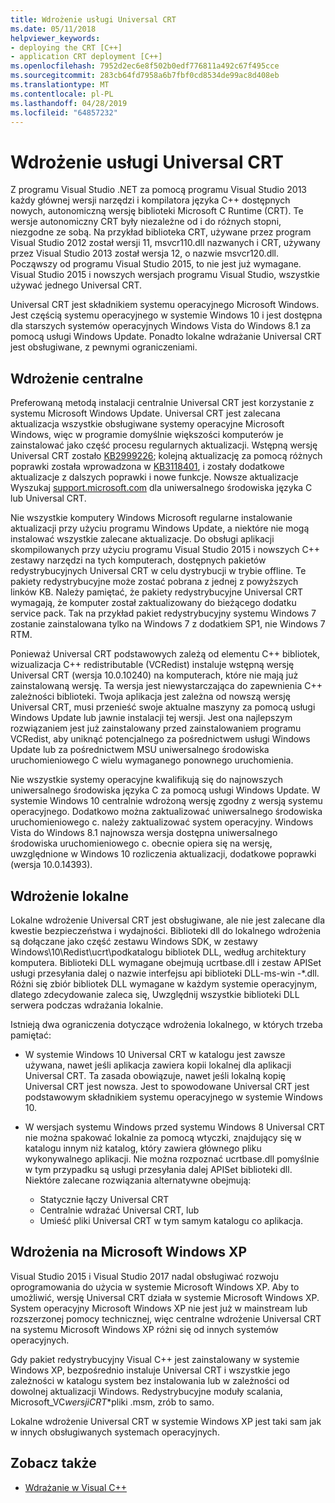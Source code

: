 ```yaml
---
title: Wdrożenie usługi Universal CRT
ms.date: 05/11/2018
helpviewer_keywords:
- deploying the CRT [C++]
- application CRT deployment [C++]
ms.openlocfilehash: 7952d2ec6e8f502b0edf776811a492c67f495cce
ms.sourcegitcommit: 283cb64fd7958a6b7fbf0cd8534de99ac8d408eb
ms.translationtype: MT
ms.contentlocale: pl-PL
ms.lasthandoff: 04/28/2019
ms.locfileid: "64857232"
---
```

# <a name="universal-crt-deployment"></a>Wdrożenie usługi Universal CRT

Z programu Visual Studio .NET za pomocą programu Visual Studio 2013 każdy głównej wersji narzędzi i kompilatora języka C++ dostępnych nowych, autonomiczną wersję biblioteki Microsoft C Runtime (CRT). Te wersje autonomiczny CRT były niezależne od i do różnych stopni, niezgodne ze sobą. Na przykład biblioteka CRT, używane przez program Visual Studio 2012 został wersji 11, msvcr110.dll nazwanych i CRT, używany przez Visual Studio 2013 został wersja 12, o nazwie msvcr120.dll. Począwszy od programu Visual Studio 2015, to nie jest już wymagane. Visual Studio 2015 i nowszych wersjach programu Visual Studio, wszystkie używać jednego Universal CRT.

Universal CRT jest składnikiem systemu operacyjnego Microsoft Windows. Jest częścią systemu operacyjnego w systemie Windows 10 i jest dostępna dla starszych systemów operacyjnych Windows Vista do Windows 8.1 za pomocą usługi Windows Update. Ponadto lokalne wdrażanie Universal CRT jest obsługiwane, z pewnymi ograniczeniami.

## <a name="central-deployment"></a>Wdrożenie centralne

Preferowaną metodą instalacji centralnie Universal CRT jest korzystanie z systemu Microsoft Windows Update. Universal CRT jest zalecana aktualizacja wszystkie obsługiwane systemy operacyjne Microsoft Windows, więc w programie domyślnie większości komputerów je zainstalować jako część procesu regularnych aktualizacji. Wstępną wersję Universal CRT zostało [KB2999226](https://support.microsoft.com/kb/2999226); kolejną aktualizację za pomocą różnych poprawki została wprowadzona w [KB3118401](https://support.microsoft.com/kb/3118401), i zostały dodatkowe aktualizacje z dalszych poprawki i nowe funkcje. Nowsze aktualizacje Wyszukaj [support.microsoft.com](https://support.microsoft.com) dla uniwersalnego środowiska języka C lub Universal CRT.

Nie wszystkie komputery Windows Microsoft regularne instalowanie aktualizacji przy użyciu programu Windows Update, a niektóre nie mogą instalować wszystkie zalecane aktualizacje. Do obsługi aplikacji skompilowanych przy użyciu programu Visual Studio 2015 i nowszych C++ zestawy narzędzi na tych komputerach, dostępnych pakietów redystrybucyjnych Universal CRT w celu dystrybucji w trybie offline. Te pakiety redystrybucyjne może zostać pobrana z jednej z powyższych linków KB. Należy pamiętać, że pakiety redystrybucyjne Universal CRT wymagają, że komputer został zaktualizowany do bieżącego dodatku service pack. Tak na przykład pakiet redystrybucyjny systemu Windows 7 zostanie zainstalowana tylko na Windows 7 z dodatkiem SP1, nie Windows 7 RTM.

Ponieważ Universal CRT podstawowych zależą od elementu C++ bibliotek, wizualizacja C++ redistributable (VCRedist) instaluje wstępną wersję Universal CRT (wersja 10.0.10240) na komputerach, które nie mają już zainstalowaną wersję. Ta wersja jest niewystarczająca do zapewnienia C++ zależności biblioteki. Twoja aplikacja jest zależna od nowszą wersję Universal CRT, musi przenieść swoje aktualne maszyny za pomocą usługi Windows Update lub jawnie instalacji tej wersji. Jest ona najlepszym rozwiązaniem jest już zainstalowany przed zainstalowaniem programu VCRedist, aby uniknąć potencjalnego za pośrednictwem usługi Windows Update lub za pośrednictwem MSU uniwersalnego środowiska uruchomieniowego C wielu wymaganego ponownego uruchomienia.

Nie wszystkie systemy operacyjne kwalifikują się do najnowszych uniwersalnego środowiska języka C za pomocą usługi Windows Update. W systemie Windows 10 centralnie wdrożoną wersję zgodny z wersją systemu operacyjnego. Dodatkowo można zaktualizować uniwersalnego środowiska uruchomieniowego c. należy zaktualizować system operacyjny. Windows Vista do Windows 8.1 najnowsza wersja dostępna uniwersalnego środowiska uruchomieniowego c. obecnie opiera się na wersję, uwzględnione w Windows 10 rozliczenia aktualizacji, dodatkowe poprawki (wersja 10.0.14393).

## <a name="local-deployment"></a>Wdrożenie lokalne

Lokalne wdrożenie Universal CRT jest obsługiwane, ale nie jest zalecane dla kwestie bezpieczeństwa i wydajności.  Biblioteki dll do lokalnego wdrożenia są dołączane jako część zestawu Windows SDK, w zestawy Windows\\10\\Redist\\ucrt\\podkatalogu bibliotek DLL, według architektury komputera. Biblioteki DLL wymagane obejmują ucrtbase.dll i zestaw APISet usługi przesyłania dalej o nazwie interfejsu api biblioteki DLL-ms-win -\*.dll. Różni się zbiór bibliotek DLL wymagane w każdym systemie operacyjnym, dlatego zdecydowanie zaleca się, Uwzględnij wszystkie biblioteki DLL serwera podczas wdrażania lokalnie.

Istnieją dwa ograniczenia dotyczące wdrożenia lokalnego, w których trzeba pamiętać:

- W systemie Windows 10 Universal CRT w katalogu jest zawsze używana, nawet jeśli aplikacja zawiera kopii lokalnej dla aplikacji Universal CRT. Ta zasada obowiązuje, nawet jeśli lokalną kopię Universal CRT jest nowsza. Jest to spowodowane Universal CRT jest podstawowym składnikiem systemu operacyjnego w systemie Windows 10.

- W wersjach systemu Windows przed systemu Windows 8 Universal CRT nie można spakować lokalnie za pomocą wtyczki, znajdujący się w katalogu innym niż katalog, który zawiera głównego pliku wykonywalnego aplikacji. Nie można rozpoznać ucrtbase.dll pomyślnie w tym przypadku są usługi przesyłania dalej APISet biblioteki dll. Niektóre zalecane rozwiązania alternatywne obejmują:

  - Statycznie łączy Universal CRT
  - Centralnie wdrażać Universal CRT, lub
  - Umieść pliki Universal CRT w tym samym katalogu co aplikacja.

## <a name="deployment-on-microsoft-windows-xp"></a>Wdrożenia na Microsoft Windows XP

Visual Studio 2015 i Visual Studio 2017 nadal obsługiwać rozwoju oprogramowania do użycia w systemie Microsoft Windows XP. Aby to umożliwić, wersję Universal CRT działa w systemie Microsoft Windows XP. System operacyjny Microsoft Windows XP nie jest już w mainstream lub rozszerzonej pomocy technicznej, więc centralne wdrożenie Universal CRT na systemu Microsoft Windows XP różni się od innych systemów operacyjnych.

Gdy pakiet redystrybucyjny Visual C++ jest zainstalowany w systemie Windows XP, bezpośrednio instaluje Universal CRT i wszystkie jego zależności w katalogu system bez instalowania lub w zależności od dowolnej aktualizacji Windows. Redystrybucyjne moduły scalania, Microsoft_VC*wersji*_CRT_\*pliki .msm, zrób to samo.

Lokalne wdrożenie Universal CRT w systemie Windows XP jest taki sam jak w innych obsługiwanych systemach operacyjnych.

## <a name="see-also"></a>Zobacz także

- [Wdrażanie w Visual C++](deployment-in-visual-cpp.md)
